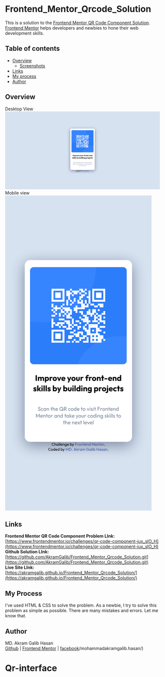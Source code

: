 # Frontend_Mentor_Qrcode_Solution  
This is a solution to the [Frontend Mentor QR Code Component Solution](https://www.frontendmentor.io/challenges/qr-code-component-iux_sIO_H). [Frontend Mentor](https://www.frontendmentor.io/) helps developers and newbies to hone their web development skills.
## Table of contents
- [Overview](#overview)
  - [Screenshots](#screenshots)
- [Links](#links)
- [My process](#my-process)
- [Author](#author)
## Overview
Desktop View  
![](./screenshot.png)
Mobile view  
![](./screenshot_mobileview.png)
## Links
**Frontend Mentor QR Code Component Problem LInk:** [https://www.frontendmentor.io/challenges/qr-code-component-iux_sIO_H](https://www.frontendmentor.io/challenges/qr-code-component-iux_sIO_H)  
**Github Solution LInk:** [https://github.com/AkramGalib/Frontend_Mentor_Qrcode_Solution.git](https://github.com/AkramGalib/Frontend_Mentor_Qrcode_Solution.git)  
**Live Site LInk:** [https://akramgalib.github.io/Frontend_Mentor_Qrcode_Solution/](https://akramgalib.github.io/Frontend_Mentor_Qrcode_Solution/)
## My Process
I've used HTML & CSS to solve the problem. As a newbie, I try to solve this problem as simple as possible. There are many mistakes and errors. Let me know that.
## Author
MD. Akram Galib Hasan  
[Github](https://github.com/AkramGalib)       |     [Frontend Mentor](https://www.frontendmentor.io/profile/AkramGalib)     |               [facebook](https://www.facebook.com)/mohammadakramgalib.hasan/)
# Qr-interface

